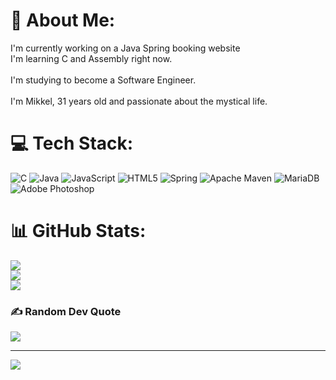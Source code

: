 # 💫 About Me:
I'm currently working on a Java Spring booking website<br>I'm learning C and Assembly right now.<br><br>I'm studying to become a Software Engineer.<br><br> I'm Mikkel, 31 years old and passionate about the mystical life.


# 💻 Tech Stack:
![C](https://img.shields.io/badge/c-%2300599C.svg?style=for-the-badge&logo=c&logoColor=white) ![Java](https://img.shields.io/badge/java-%23ED8B00.svg?style=for-the-badge&logo=java&logoColor=white) ![JavaScript](https://img.shields.io/badge/javascript-%23323330.svg?style=for-the-badge&logo=javascript&logoColor=%23F7DF1E) ![HTML5](https://img.shields.io/badge/html5-%23E34F26.svg?style=for-the-badge&logo=html5&logoColor=white) ![Spring](https://img.shields.io/badge/spring-%236DB33F.svg?style=for-the-badge&logo=spring&logoColor=white) ![Apache Maven](https://img.shields.io/badge/Apache%20Maven-C71A36?style=for-the-badge&logo=Apache%20Maven&logoColor=white) ![MariaDB](https://img.shields.io/badge/MariaDB-003545?style=for-the-badge&logo=mariadb&logoColor=white) ![Adobe Photoshop](https://img.shields.io/badge/adobephotoshop-%2331A8FF.svg?style=for-the-badge&logo=adobephotoshop&logoColor=white)
# 📊 GitHub Stats:
![](https://github-readme-stats.vercel.app/api?username=Kraminius&theme=dracula&hide_border=false&include_all_commits=false&count_private=true)<br/>
![](https://github-readme-streak-stats.herokuapp.com/?user=Kraminius&theme=dracula&hide_border=false)<br/>
![](https://github-readme-stats.vercel.app/api/top-langs/?username=Kraminius&theme=dracula&hide_border=false&include_all_commits=false&count_private=true&layout=compact)

### ✍️ Random Dev Quote
![](https://quotes-github-readme.vercel.app/api?type=horizontal&theme=radical)

---
[![](https://visitcount.itsvg.in/api?id=Kraminius&icon=5&color=0)](https://visitcount.itsvg.in)

<!-- Proudly created with GPRM ( https://gprm.itsvg.in ) -->
